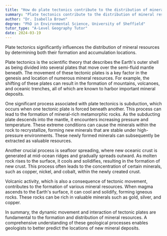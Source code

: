 ```yaml
---
title: "How do plate tectonics contribute to the distribution of mineral resources?"
summary: "Plate tectonics contribute to the distribution of mineral resources by influencing where and how these resources form and accumulate."
author: "Dr. Isabella Brown"
degree: "PhD in Environmental Science, University of Sheffield"
tutor_type: "A-Level Geography Tutor"
date: 2024-03-19
---
```


Plate tectonics significantly influences the distribution of mineral resources by determining both their formation and accumulation locations.

Plate tectonics is the scientific theory that describes the Earth's outer shell as being divided into several plates that move over the semi-fluid mantle beneath. The movement of these tectonic plates is a key factor in the genesis and location of numerous mineral resources. For example, the shifting of these plates can result in the formation of mountains, volcanoes, and oceanic trenches, all of which are known to harbor important mineral deposits.

One significant process associated with plate tectonics is subduction, which occurs when one tectonic plate is forced beneath another. This process can lead to the formation of mineral-rich metamorphic rocks. As the subducting plate descends into the mantle, it encounters increasing pressure and temperature. These extreme conditions can cause the minerals within the rock to recrystallize, forming new minerals that are stable under high-pressure environments. These newly formed minerals can subsequently be extracted as valuable resources.

Another crucial process is seafloor spreading, where new oceanic crust is generated at mid-ocean ridges and gradually spreads outward. As molten rock rises to the surface, it cools and solidifies, resulting in the formation of new crust. This process often leads to the concentration of certain minerals, such as copper, nickel, and cobalt, within the newly created crust.

Volcanic activity, which is also a consequence of tectonic movement, contributes to the formation of various mineral resources. When magma ascends to the Earth's surface, it can cool and solidify, forming igneous rocks. These rocks can be rich in valuable minerals such as gold, silver, and copper.

In summary, the dynamic movement and interaction of tectonic plates are fundamental to the formation and distribution of mineral resources. A comprehensive understanding of these geological processes enables geologists to better predict the locations of new mineral deposits.
    
